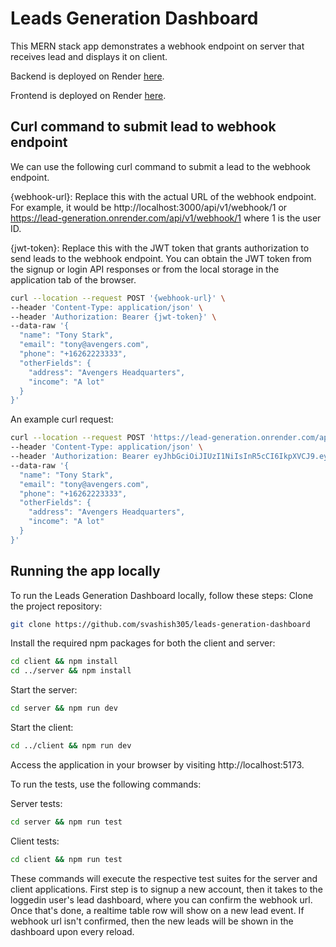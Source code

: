 # Leads Generation Dashboard

This MERN stack app demonstrates a webhook endpoint on server that receives lead and displays it on client.

Backend is deployed on Render [here](https://lead-generation.onrender.com).

Frontend is deployed on Render [here](https://leads-generation-frontend.onrender.com).

## Curl command to submit lead to webhook endpoint

We can use the following curl command to submit a lead to the webhook endpoint.

{webhook-url}: Replace this with the actual URL of the webhook endpoint. For example, it would be http://localhost:3000/api/v1/webhook/1 or https://lead-generation.onrender.com/api/v1/webhook/1 where 1 is the user ID.

{jwt-token}: Replace this with the JWT token that grants authorization to send leads to the webhook endpoint. You can obtain the JWT token from the signup or login API responses or from the local storage in the application tab of the browser.

```bash
curl --location --request POST '{webhook-url}' \
--header 'Content-Type: application/json' \
--header 'Authorization: Bearer {jwt-token}' \
--data-raw '{
  "name": "Tony Stark",
  "email": "tony@avengers.com",
  "phone": "+16262223333",
  "otherFields": {
    "address": "Avengers Headquarters",
    "income": "A lot"
  }
}'
```

An example curl request:

```bash
curl --location --request POST 'https://lead-generation.onrender.com/api/v1/webhook/1' \
--header 'Content-Type: application/json' \
--header 'Authorization: Bearer eyJhbGciOiJIUzI1NiIsInR5cCI6IkpXVCJ9.eyJ1c2VySWQiOjEsImlhdCI6MTY4ODA1MTI2OSwiZXhwIjoxNjg4MzEwNDY5fQ.FmEK9IR9MW4A5mvan_nBko_Ce87VmXIZHV1rsGCXBdk' \
--data-raw '{
  "name": "Tony Stark",
  "email": "tony@avengers.com",
  "phone": "+16262223333",
  "otherFields": {
    "address": "Avengers Headquarters",
    "income": "A lot"
  }
}'
```

## Running the app locally

To run the Leads Generation Dashboard locally, follow these steps:
Clone the project repository:

```bash
git clone https://github.com/svashish305/leads-generation-dashboard
```

Install the required npm packages for both the client and server:

```bash
cd client && npm install
cd ../server && npm install
```

Start the server:

```bash
cd server && npm run dev
```

Start the client:

```bash
cd ../client && npm run dev
```

Access the application in your browser by visiting http://localhost:5173.

To run the tests, use the following commands:

Server tests:

```bash
cd server && npm run test
```

Client tests:

```bash
cd client && npm run test
```

These commands will execute the respective test suites for the server and client applications.
First step is to signup a new account, then it takes to the loggedin user's lead dashboard, where you can confirm the webhook url.
Once that's done, a realtime table row will show on a new lead event.
If webhook url isn't confirmed, then the new leads will be shown in the dashboard upon every reload.
